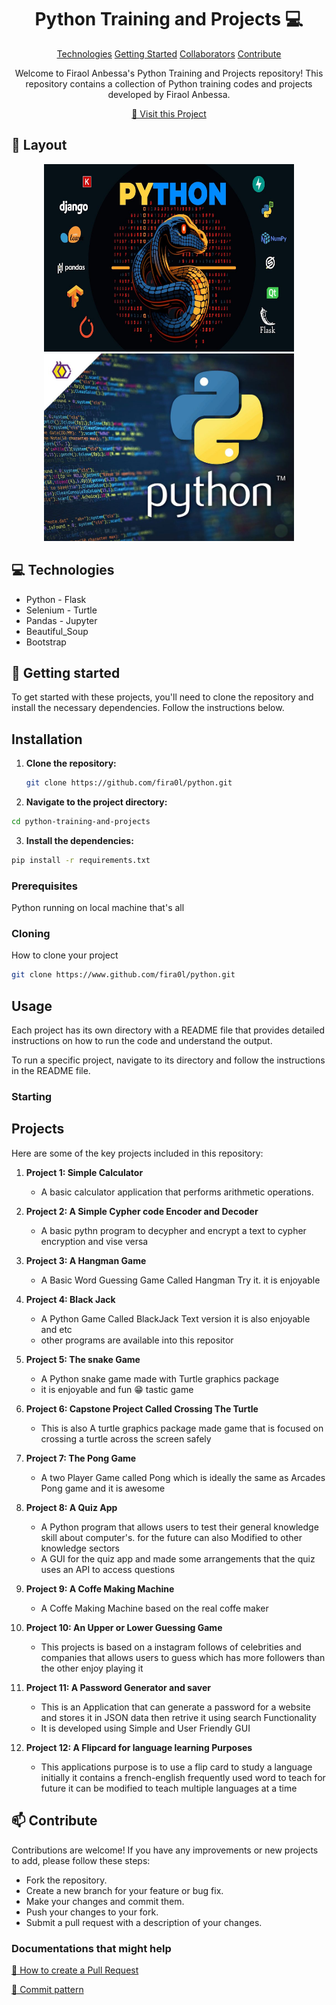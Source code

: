 

<h1 align="center" style="font-weight: bold;">Python Training and Projects 💻</h1>

<p align="center">
<a href="#tech">Technologies</a>
<a href="#started">Getting Started</a>
<a href="#colab">Collaborators</a>
<a href="#contribute">Contribute</a> 
</p>


<p align="center">Welcome to Firaol Anbessa's Python Training and Projects repository! This repository contains a collection of Python training codes and projects developed by Firaol Anbessa.</p>


<p align="center">
<a href="https://github.com/fira0l">📱 Visit this Project</a>
</p>

<h2 id="layout">🎨 Layout</h2>

<p align="center">

<img src="https://github.com/fira0l/Python/blob/main/image/maxresdefault.jpg" alt="Random Image" width="400px" height="300">
<img src="https://github.com/fira0l/Python/blob/main/image/python.jpg" alt="Random Image" width="400px" height="300">
</p>

<h2 id="technologies">💻 Technologies</h2>

- Python - Flask 
- Selenium - Turtle
- Pandas - Jupyter
- Beautiful_Soup
- Bootstrap

<h2 id="started">🚀 Getting started</h2>

To get started with these projects, you'll need to clone the repository and install the necessary dependencies. Follow the instructions below.

## Installation

1. **Clone the repository:**
   ```bash
   git clone https://github.com/fira0l/python.git
2. **Navigate to the project directory:**
```bash
cd python-training-and-projects
```
3. **Install the dependencies:**
```bash
pip install -r requirements.txt
```

<h3>Prerequisites</h3>

Python running on local machine that's all

<h3>Cloning</h3>

How to clone your project

```bash
git clone https://www.github.com/fira0l/python.git
```

## Usage
Each project has its own directory with a README file that provides detailed instructions on how to run the code and understand the output.

To run a specific project, navigate to its directory and follow the instructions in the README file.

<h3>Starting</h3>

## Projects

Here are some of the key projects included in this repository:

1. **Project 1: Simple Calculator**
   - A basic calculator application that performs arithmetic operations.

2. **Project 2: A Simple Cypher code Encoder and Decoder**
   - A basic pythn program to decypher and encrypt a text to cypher encryption and vise versa

3. **Project 3: A Hangman Game**
   - A Basic Word Guessing Game Called Hangman Try it. it is enjoyable

4. **Project 4: Black Jack**
   - A Python Game Called BlackJack Text version it is also enjoyable and etc
   - other programs are available into this repositor
5. **Project 5: The snake Game** 
   - A Python snake game made with Turtle graphics package
   - it is enjoyable and fun 😁 tastic game
6. **Project 6: Capstone Project Called Crossing The Turtle**
   - This is also A turtle graphics package made game that is focused on crossing a turtle across the screen safely
7. **Project 7: The Pong Game**
   - A two Player Game called Pong which is ideally the same as Arcades Pong game and it is awesome
8. **Project 8: A Quiz App**
   - A Python program that allows users to test their general knowledge skill about computer's. for the future can also 
      Modified to other knowledge sectors
   - A GUI for the quiz app and made some arrangements that the quiz uses an API to access questions
9. **Project 9: A Coffe Making Machine**
   - A Coffe Making Machine based on the real coffe maker 
10. **Project 10: An Upper or Lower Guessing Game**
    - This projects is based on a instagram follows of celebrities and companies that allows users to guess which has more
       followers than the other enjoy playing it
11. **Project 11: A Password Generator and saver**
    - This is an Application that can generate a password for a website and stores it in JSON data then retrive it using 
      search Functionality
    - It is developed using Simple and User Friendly GUI 
12. **Project 12: A Flipcard for language learning Purposes**
    - This applications purpose is to use a flip card to study a language initially it contains a french-english frequently
     used word to teach for future it can be modified to teach multiple languages at a time


<h2 id="contribute">📫 Contribute</h2>

Contributions are welcome! If you have any improvements or new projects to add, please follow these steps:

- Fork the repository.
- Create a new branch for your feature or bug fix.
- Make your changes and commit them.
- Push your changes to your fork.
- Submit a pull request with a description of your changes.

<h3>Documentations that might help</h3>

[📝 How to create a Pull Request](https://www.atlassian.com/br/git/tutorials/making-a-pull-request)

[💾 Commit pattern](https://gist.github.com/joshbuchea/6f47e86d2510bce28f8e7f42ae84c716)
